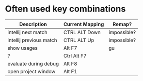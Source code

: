 # Often used key combinations

| Description             | Current Mapping | Remap?      |
|-------------------------|-----------------|-------------|
| intellij next match     | CTRL ALT Down   | impossible? |
| intellij previous match | CTRL ALT Up     | impossible? |
| show usages             | Alt F7          | gu          |
| ?                       | Ctrl Alt F7     |             |
| evaluate during debug   | Alt F8          |             |
| open project window     | Alt F1          |             |
